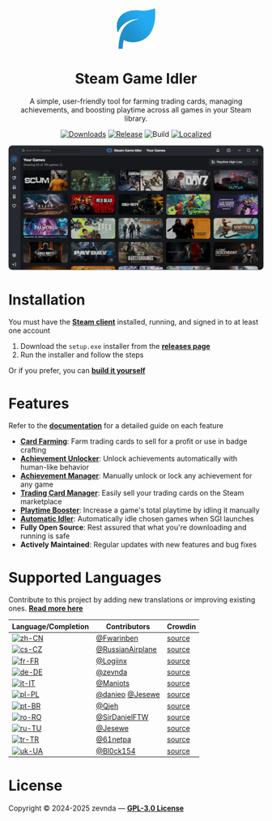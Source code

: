 <div align="center">
<img src="./public/logo.png" width="80" alt="app logo">

<h1>Steam Game Idler</h1>

A simple, user-friendly tool for farming trading cards, managing achievements, and boosting playtime across all games in your Steam library.

[![Downloads][downloads]](https://github.com/zevnda/steam-game-idler/releases)
[![Release][release]](https://github.com/zevnda/steam-game-idler/releases/latest)
![Build][build]
[![Localized][localized]](https://github.com/zevnda/steam-game-idler?tab=readme-ov-file#supported-languages)

<img src="./public/example.png" width="700" alt="example image"><br />
</div>

# Installation
You must have the **[Steam client](https://store.steampowered.com/about)** installed, running, and signed in to at least one account

1. Download the `setup.exe` installer from the **[releases page](https://github.com/zevnda/steam-game-idler/releases/latest)**
2. Run the installer and follow the steps

Or if you prefer, you can **[build it yourself](https://steamgameidler.vercel.app/docs/get-started/build-it-yourself)**

# Features
Refer to the **[documentation](https://steamgameidler.vercel.app/docs/)** for a detailed guide on each feature

* **[Card Farming](https://steamgameidler.vercel.app/docs/features/card-farming)**: Farm trading cards to sell for a profit or use in badge crafting
* **[Achievement Unlocker](https://steamgameidler.vercel.app/docs/features/achievement-unlocker)**: Unlock achievements automatically with human-like behavior
* **[Achievement Manager](https://steamgameidler.vercel.app/docs/features/achievement-manager)**: Manually unlock or lock any achievement for any game
* **[Trading Card Manager](https://steamgameidler.vercel.app/docs/features/trading-card-manager)**: Easily sell your trading cards on the Steam marketplace
* **[Playtime Booster](https://steamgameidler.vercel.app/docs/features/playtime-booster)**: Increase a game's total playtime by idling it manually
* **[Automatic Idler](https://steamgameidler.vercel.app/docs/features/auto-idler)**: Automatically idle chosen games when SGI launches
* **Fully Open Source**: Rest assured that what you're downloading and running is safe
* **Actively Maintained**: Regular updates with new features and bug fixes

# Supported Languages
Contribute to this project by adding new translations or improving existing ones. **[Read more here](https://github.com/zevnda/steam-game-idler/discussions/148)**

| Language/Completion             | Contributors                                                              | Crowdin                |
| ------------------------------- | ------------------------------------------------------------------------- | ---------------------- |
| [![zh-CN][zh-CN]][zh-CN-source] | [@Fwarinben](https://github.com/Fwarinben)                                | [source][zh-CN-source] |
| [![cs-CZ][cs-CZ]][cs-CZ-source] | [@RussianAirplane](https://github.com/RussianAirplane)                    | [source][cs-CZ-source] |
| [![fr-FR][fr-FR]][fr-FR-source] | [@Logiinx](https://github.com/Logiinx)                                    | [source][fr-FR-source] |
| [![de-DE][de-DE]][de-DE-source] | [@zevnda](https://github.com/zevnda)                                      | [source][de-DE-source] |
| [![it-IT][it-IT]][it-IT-source] | [@Maniots](https://github.com/Maniots)                                    | [source][it-IT-source] |
| [![pl-PL][pl-PL]][pl-PL-source] | [@danieo](https://github.com/danieo) [@Jesewe](https://github.com/Jesewe) | [source][pl-PL-source] |
| [![pt-BR][pt-BR]][pt-BR-source] | [@Qjeh](https://github.com/Qjeh)                                          | [source][pt-BR-source] |
| [![ro-RO][ro-RO]][ro-RO-source] | [@SirDanielFTW](https://github.com/SirDanielFTW)                          | [source][ro-RO-source] |
| [![ru-TU][ru-RU]][ru-RU-source] | [@Jesewe](https://github.com/Jesewe)                                      | [source][ru-RU-source] |
| [![tr-TR][tr-TR]][tr-TR-source] | [@61netpa](https://github.com/61netpa)                                    | [source][tr-TR-source] |
| [![uk-UA][uk-UA]][uk-UA-source] | [@Bl0ck154](https://github.com/Bl0ck154)                                  | [source][uk-UA-source] |

# License
Copyright © 2024-2025 zevnda — **[GPL-3.0 License](./LICENSE)**

[downloads]: https://img.shields.io/github/downloads/zevnda/steam-game-idler/total?style=flat-square&color=%23e86827
[release]: https://img.shields.io/github/v/release/zevnda/steam-game-idler?style=flat-square&color=%232d6acc&label=Version
[build]: https://img.shields.io/github/actions/workflow/status/zevnda/steam-game-idler/release.yml?style=flat-square&color=%2338ba56

[localized]: https://img.shields.io/badge/dynamic/json?url=https%3A%2F%2Fapibase.vercel.app%2Fapi%2Fcrowdin&query=%24.totalProgress&suffix=%25&style=flat-square&label=Translated&color=%23985FCC

[cs-CZ]: https://img.shields.io/badge/dynamic/json?url=https%3A%2F%2Fapibase.vercel.app%2Fapi%2Fcrowdin%3FlanguageId%3Dcs&query=%24.progress&suffix=%25&style=flat-square&label=Czech&color=%23985FCC
[cs-CZ-source]: https://crowdin.com/editor/steam-game-idler/all/en-cs

[de-DE]: https://img.shields.io/badge/dynamic/json?url=https%3A%2F%2Fapibase.vercel.app%2Fapi%2Fcrowdin%3FlanguageId%3Dde&query=%24.progress&suffix=%25&style=flat-square&label=German&color=%23985FCC
[de-DE-source]: https://crowdin.com/editor/steam-game-idler/all/en-de

[fr-FR]: https://img.shields.io/badge/dynamic/json?url=https%3A%2F%2Fapibase.vercel.app%2Fapi%2Fcrowdin%3FlanguageId%3Dfr&query=%24.progress&suffix=%25&style=flat-square&label=French&color=%23985FCC
[fr-FR-source]: https://crowdin.com/editor/steam-game-idler/all/en-fr

[it-IT]: https://img.shields.io/badge/dynamic/json?url=https%3A%2F%2Fapibase.vercel.app%2Fapi%2Fcrowdin%3FlanguageId%3Dit&query=%24.progress&suffix=%25&style=flat-square&label=Italian&color=%23985FCC
[it-IT-source]: https://crowdin.com/editor/steam-game-idler/all/en-it

[pl-PL]: https://img.shields.io/badge/dynamic/json?url=https%3A%2F%2Fapibase.vercel.app%2Fapi%2Fcrowdin%3FlanguageId%3Dpl&query=%24.progress&suffix=%25&style=flat-square&label=Polish&color=%23985FCC
[pl-PL-source]: https://crowdin.com/editor/steam-game-idler/all/en-pl

[pt-BR]: https://img.shields.io/badge/dynamic/json?url=https%3A%2F%2Fapibase.vercel.app%2Fapi%2Fcrowdin%3FlanguageId%3Dpt-BR&query=%24.progress&suffix=%25&style=flat-square&label=Portuguese%20%28BR%29&color=%23985FCC
[pt-BR-source]: https://crowdin.com/editor/steam-game-idler/all/en-ptbr

[ro-RO]: https://img.shields.io/badge/dynamic/json?url=https%3A%2F%2Fapibase.vercel.app%2Fapi%2Fcrowdin%3FlanguageId%3Dro&query=%24.progress&suffix=%25&style=flat-square&label=Romanian&color=%23985FCC
[ro-RO-source]: https://crowdin.com/editor/steam-game-idler/all/en-ro

[ru-RU]: https://img.shields.io/badge/dynamic/json?url=https%3A%2F%2Fapibase.vercel.app%2Fapi%2Fcrowdin%3FlanguageId%3Dru&query=%24.progress&suffix=%25&style=flat-square&label=Russian&color=%23985FCC
[ru-RU-source]: https://crowdin.com/editor/steam-game-idler/all/en-ru

[tr-TR]: https://img.shields.io/badge/dynamic/json?url=https%3A%2F%2Fapibase.vercel.app%2Fapi%2Fcrowdin%3FlanguageId%3Dtr&query=%24.progress&suffix=%25&style=flat-square&label=Turkish&color=%23985FCC
[tr-TR-source]: https://crowdin.com/editor/steam-game-idler/all/en-tr

[uk-UA]: https://img.shields.io/badge/dynamic/json?url=https%3A%2F%2Fapibase.vercel.app%2Fapi%2Fcrowdin%3FlanguageId%3Duk&query=%24.progress&suffix=%25&style=flat-square&label=Ukrainian&color=%23985FCC
[uk-UA-source]: https://crowdin.com/editor/steam-game-idler/all/en-uk

[zh-CN]: https://img.shields.io/badge/dynamic/json?url=https%3A%2F%2Fapibase.vercel.app%2Fapi%2Fcrowdin%3FlanguageId%3Dzh-CN&query=%24.progress&suffix=%25&style=flat-square&label=Chinese%20Simplified&color=%23985FCC
[zh-CN-source]: https://crowdin.com/editor/steam-game-idler/all/en-zhcn
